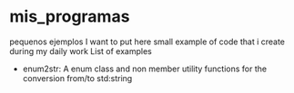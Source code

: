 # mis_programas
pequenos ejemplos 
I want to put here small example of code that i create during my daily work 
List of examples
  - enum2str: A enum class and non member utility functions for the conversion from/to std:string
